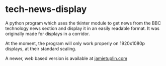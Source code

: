 # tech-news-display
A python program which uses the tkinter module to get news from the BBC technology news section and display it in an easily readable format. It was originally made for displays in a corridor.

At the moment, the program will only work properly on 1920x1080p displays, at their standard scaling.

A newer, web based version is available at [jamietuplin.com](https://jamietuplin.com/newsdisplay/)

